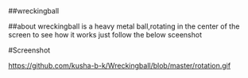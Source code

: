 <head>
<meta charset="UTF-8">
<meta name="description" content="ClockRotation Rotate and jump code in processing">
<meta name="keywords" content="kushabk,kusha bk,kusha b k,ClockRotation,">
<meta name="author" content="kusha bk">
<meta http-equiv="refresh" content="30">
</head>
##wreckingball


##about
wreckingball is a heavy metal ball,rotating in the center of the screen to see how it works just follow the below sceenshot


#Screenshot

https://github.com/kusha-b-k/Wreckingball/blob/master/rotation.gif

